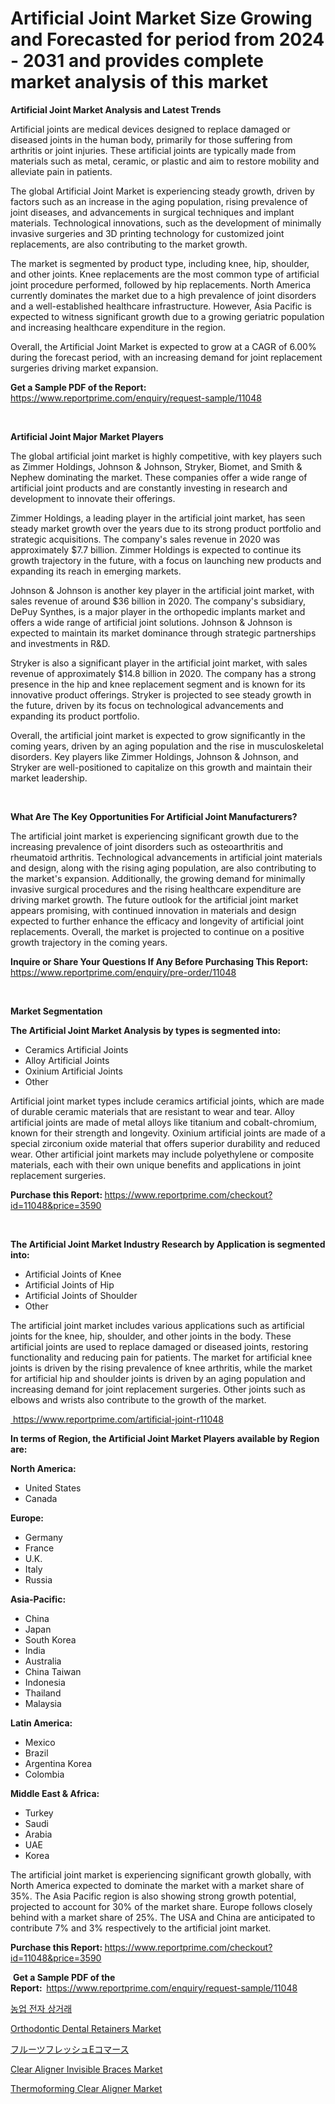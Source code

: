 <p><h1>Artificial Joint Market Size Growing and Forecasted for period from 2024 - 2031 and provides complete market analysis of this market</h1></p><p><strong>Artificial Joint Market Analysis and Latest Trends</strong></p>
<p><p>Artificial joints are medical devices designed to replace damaged or diseased joints in the human body, primarily for those suffering from arthritis or joint injuries. These artificial joints are typically made from materials such as metal, ceramic, or plastic and aim to restore mobility and alleviate pain in patients.</p><p>The global Artificial Joint Market is experiencing steady growth, driven by factors such as an increase in the aging population, rising prevalence of joint diseases, and advancements in surgical techniques and implant materials. Technological innovations, such as the development of minimally invasive surgeries and 3D printing technology for customized joint replacements, are also contributing to the market growth.</p><p>The market is segmented by product type, including knee, hip, shoulder, and other joints. Knee replacements are the most common type of artificial joint procedure performed, followed by hip replacements. North America currently dominates the market due to a high prevalence of joint disorders and a well-established healthcare infrastructure. However, Asia Pacific is expected to witness significant growth due to a growing geriatric population and increasing healthcare expenditure in the region.</p><p>Overall, the Artificial Joint Market is expected to grow at a CAGR of 6.00% during the forecast period, with an increasing demand for joint replacement surgeries driving market expansion.</p></p>
<p><strong>Get a Sample PDF of the Report:&nbsp;</strong> <a href="https://www.reportprime.com/enquiry/request-sample/11048">https://www.reportprime.com/enquiry/request-sample/11048</a></p>
<p>&nbsp;</p>
<p><strong>Artificial Joint Major Market Players</strong></p>
<p><p>The global artificial joint market is highly competitive, with key players such as Zimmer Holdings, Johnson & Johnson, Stryker, Biomet, and Smith & Nephew dominating the market. These companies offer a wide range of artificial joint products and are constantly investing in research and development to innovate their offerings.</p><p>Zimmer Holdings, a leading player in the artificial joint market, has seen steady market growth over the years due to its strong product portfolio and strategic acquisitions. The company's sales revenue in 2020 was approximately $7.7 billion. Zimmer Holdings is expected to continue its growth trajectory in the future, with a focus on launching new products and expanding its reach in emerging markets.</p><p>Johnson & Johnson is another key player in the artificial joint market, with sales revenue of around $36 billion in 2020. The company's subsidiary, DePuy Synthes, is a major player in the orthopedic implants market and offers a wide range of artificial joint solutions. Johnson & Johnson is expected to maintain its market dominance through strategic partnerships and investments in R&D.</p><p>Stryker is also a significant player in the artificial joint market, with sales revenue of approximately $14.8 billion in 2020. The company has a strong presence in the hip and knee replacement segment and is known for its innovative product offerings. Stryker is projected to see steady growth in the future, driven by its focus on technological advancements and expanding its product portfolio.</p><p>Overall, the artificial joint market is expected to grow significantly in the coming years, driven by an aging population and the rise in musculoskeletal disorders. Key players like Zimmer Holdings, Johnson & Johnson, and Stryker are well-positioned to capitalize on this growth and maintain their market leadership.</p></p>
<p>&nbsp;</p>
<p><strong>What Are The Key Opportunities For Artificial Joint Manufacturers?</strong></p>
<p><p>The artificial joint market is experiencing significant growth due to the increasing prevalence of joint disorders such as osteoarthritis and rheumatoid arthritis. Technological advancements in artificial joint materials and design, along with the rising aging population, are also contributing to the market's expansion. Additionally, the growing demand for minimally invasive surgical procedures and the rising healthcare expenditure are driving market growth. The future outlook for the artificial joint market appears promising, with continued innovation in materials and design expected to further enhance the efficacy and longevity of artificial joint replacements. Overall, the market is projected to continue on a positive growth trajectory in the coming years.</p></p>
<p><strong>Inquire or Share Your Questions If Any Before Purchasing This Report:</strong> <a href="https://www.reportprime.com/enquiry/pre-order/11048">https://www.reportprime.com/enquiry/pre-order/11048</a></p>
<p>&nbsp;</p>
<p><strong>Market Segmentation</strong></p>
<p><strong>The Artificial Joint Market Analysis by types is segmented into:</strong></p>
<p><ul><li>Ceramics Artificial Joints</li><li>Alloy Artificial Joints</li><li>Oxinium Artificial Joints</li><li>Other</li></ul></p>
<p><p>Artificial joint market types include ceramics artificial joints, which are made of durable ceramic materials that are resistant to wear and tear. Alloy artificial joints are made of metal alloys like titanium and cobalt-chromium, known for their strength and longevity. Oxinium artificial joints are made of a special zirconium oxide material that offers superior durability and reduced wear. Other artificial joint markets may include polyethylene or composite materials, each with their own unique benefits and applications in joint replacement surgeries.</p></p>
<p><strong>Purchase this Report:&nbsp;</strong><a href="https://www.reportprime.com/checkout?id=11048&price=3590">https://www.reportprime.com/checkout?id=11048&price=3590</a></p>
<p>&nbsp;</p>
<p><strong>The Artificial Joint Market Industry Research by Application is segmented into:</strong></p>
<p><ul><li>Artificial Joints of Knee</li><li>Artificial Joints of Hip</li><li>Artificial Joints of Shoulder</li><li>Other</li></ul></p>
<p><p>The artificial joint market includes various applications such as artificial joints for the knee, hip, shoulder, and other joints in the body. These artificial joints are used to replace damaged or diseased joints, restoring functionality and reducing pain for patients. The market for artificial knee joints is driven by the rising prevalence of knee arthritis, while the market for artificial hip and shoulder joints is driven by an aging population and increasing demand for joint replacement surgeries. Other joints such as elbows and wrists also contribute to the growth of the market.</p></p>
<p><a href="https://www.reportprime.com/artificial-joint-r11048">&nbsp;https://www.reportprime.com/artificial-joint-r11048</a></p>
<p><strong>In terms of Region, the Artificial Joint Market Players available by Region are:</strong></p>
<p>
    <p> <strong> North America: </strong>
        <ul>
            <li>United States</li>
            <li>Canada</li>
        </ul>
        </p> 
    <p> <strong> Europe: </strong>
        <ul>
            <li>Germany</li>
            <li>France</li>
            <li>U.K.</li>
            <li>Italy</li>
            <li>Russia</li>
        </ul>
        </p> 
    <p> <strong> Asia-Pacific: </strong>
        <ul>
            <li>China</li>
            <li>Japan</li>
            <li>South Korea</li>
            <li>India</li>
            <li>Australia</li>
            <li>China Taiwan</li>
            <li>Indonesia</li>
            <li>Thailand</li>
            <li>Malaysia</li>
        </ul>
        </p> 
    <p> <strong> Latin America: </strong>
        <ul>
            <li>Mexico</li>
            <li>Brazil</li>
            <li>Argentina Korea</li>
            <li>Colombia</li>
        </ul>
        </p> 
    <p> <strong> Middle East & Africa: </strong>
        <ul>
            <li>Turkey</li>
            <li>Saudi</li>
            <li>Arabia</li>
            <li>UAE</li>
            <li>Korea</li>
        </ul>
    </p>
    </p>
<p><p>The artificial joint market is experiencing significant growth globally, with North America expected to dominate the market with a market share of 35%. The Asia Pacific region is also showing strong growth potential, projected to account for 30% of the market share. Europe follows closely behind with a market share of 25%. The USA and China are anticipated to contribute 7% and 3% respectively to the artificial joint market.</p></p>
<p><strong>Purchase this Report: </strong><a href="https://www.reportprime.com/checkout?id=11048&price=3590">https://www.reportprime.com/checkout?id=11048&price=3590</a></p>
<p>&nbsp;<strong>Get a Sample PDF of the Report:&nbsp;&nbsp;</strong><a href="https://www.reportprime.com/enquiry/request-sample/11048">https://www.reportprime.com/enquiry/request-sample/11048</a></p>
<p><strong></strong></p>
<p><p><a href="https://github.com/Hubertstyenger6685/Market-Research-Report-List-3/blob/main/6071982107159.md">농업 전자 상거래</a></p><p><a href="https://github.com/myacatherineblakecaczo9vcsw/Market-Research-Report-List-4/blob/main/orthodontic-dental-retainers-market.md">Orthodontic Dental Retainers Market</a></p><p><a href="https://github.com/dadanedu33/Market-Research-Report-List-3/blob/main/140474786481.md">フルーツフレッシュEコマース</a></p><p><a href="https://github.com/LeilaniWyman2021/Market-Research-Report-List-2/blob/main/clear-aligner-invisible-braces-market.md">Clear Aligner Invisible Braces Market</a></p><p><a href="https://github.com/okotobwrhuteie/Market-Research-Report-List-3/blob/main/thermoforming-clear-aligner-market.md">Thermoforming Clear Aligner Market</a></p></p>